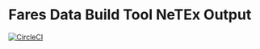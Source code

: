 # Fares Data Build Tool NeTEx Output

[![CircleCI](https://circleci.com/bb/infinityworksconsulting/fdbt-netex-output/tree/develop.svg?style=svg)](https://circleci.com/bb/infinityworksconsulting/fdbt-netex-output/tree/develop)
